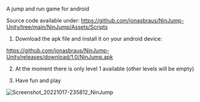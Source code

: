 A jump and run game for android

Source code available under: https://github.com/jonasbraus/NinJump-Unity/tree/main/NinJump/Assets/Scripts

1. Download the apk file and install it on your android device:

  https://github.com/jonasbraus/NinJump-Unity/releases/download/1.0/NinJump.apk

2. At the moment there is only level 1 available (other levels will be empty)

3. Have fun and play

![Screenshot_20221017-235812_NinJump](https://user-images.githubusercontent.com/47791011/196292079-02634389-d989-47b3-bcb4-c597c2b74060.jpg)

